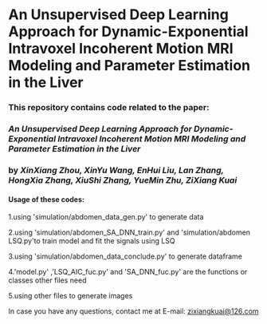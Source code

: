# An Unsupervised Deep Learning Approach for Dynamic-Exponential Intravoxel Incoherent Motion MRI Modeling and Parameter Estimation in the Liver

### This repository contains code related to the paper:

### _An Unsupervised Deep Learning Approach for Dynamic-Exponential Intravoxel Incoherent Motion MRI Modeling and Parameter Estimation in the Liver_

### by _XinXiang Zhou, XinYu Wang, EnHui Liu, Lan Zhang, HongXia Zhang, XiuShi Zhang, YueMin Zhu, ZiXiang Kuai_

#### Usage of these codes:

1.using 'simulation/abdomen_data_gen.py' to generate data

2.using 'simulation/abdomen_SA_DNN_train.py' and 'simulation/abdomen LSQ.py'to train model and fit the signals using LSQ

3.using 'simulation/abdomen_data_conclude.py' to generate dataframe

4.'model.py' ,'LSQ_AIC_fuc.py' and 'SA_DNN_fuc.py' are the functions or classes other files need

5.using other files to generate images

In case you have any questions, contact me at E-mail: zixiangkuai@126.com
